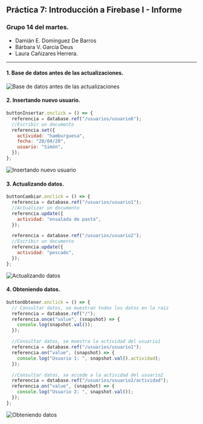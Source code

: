 ## Práctica 7: Introducción a Firebase I - Informe

### Grupo 14 del martes.

- Damián E. Domínguez De Barros
- Bárbara V. García Deus
- Laura Cañizares Herrera.

---

#### 1. Base de datos antes de las actualizaciones.

![Base de datos antes de las actualizaciones](/images/preActualizacion.png)

#### 2. Insertando nuevo usuario.

```javascript
buttonInsertar.onclick = () => {
  referencia = database.ref("/usuarios/usuario6");
  //Escribir un documento
  referencia.set({
    actividad: "hamburguesa",
    fecha: "20/04/20",
    usuario: "Simón",
  });
};
```

![Insertando nuevo usuario](/images/nuevoUsuario.png)

#### 3. Actualizando datos.

```javascript
buttonCambiar.onclick = () => {
  referencia = database.ref("/usuarios/usuario1");
  //Actualizar un documento
  referencia.update({
    actividad: "ensalada de pasta",
  });

  referencia = database.ref("/usuarios/usuario2");
  //Escribir un documento
  referencia.update({
    actividad: "pescado",
  });
};
```

![Actualizando datos](/images/cambioDatos.png)

#### 4. Obteniendo datos.

```javascript
buttonObtener.onclick = () => {
  // Consultar datos, se muestran todos los datos en la raíz
  referencia = database.ref("/");
  referencia.once("value", (snapshot) => {
    console.log(snapshot.val());
  });

  //Consultar datos, se muestra la actividad del usuario1
  referencia = database.ref("/usuarios/usuario1");
  referencia.on("value", (snapshot) => {
    console.log("Usuario 1: ", snapshot.val().actividad);
  });

  //Consultar datos, se accede a la actividad del usuario2
  referencia = database.ref("/usuarios/usuario2/actividad");
  referencia.on("value", (snapshot) => {
    console.log("Usuario 2: ", snapshot.val());
  });
};
```
![Obteniendo datos](/images/obteniendoDatos.png)
